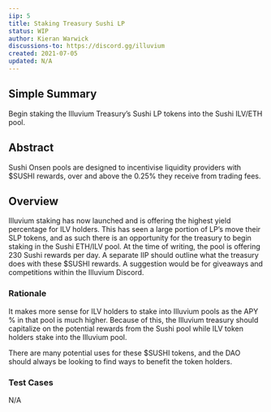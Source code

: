 ```yaml
---
iip: 5
title: Staking Treasury Sushi LP 
status: WIP
author: Kieran Warwick
discussions-to: https://discord.gg/illuvium
created: 2021-07-05
updated: N/A
---
```


## Simple Summary

Begin staking the Illuvium Treasury’s Sushi LP tokens into the Sushi ILV/ETH pool.  

## Abstract 

Sushi Onsen pools are designed to incentivise liquidity providers with $SUSHI rewards, over and above the 0.25% they receive from trading fees. 

## Overview

Illuvium staking has now launched and is offering the highest yield percentage for ILV holders. This has seen a large portion of LP’s move their SLP tokens, and as such there is an opportunity for the treasury to begin staking in the Sushi ETH/ILV pool. At the time of writing, the pool is offering 230 Sushi rewards per day. A separate IIP should outline what the treasury does with these $SUSHI rewards. A suggestion would be for giveaways and competitions within the Illuvium Discord. 


### Rationale

It makes more sense for ILV holders to stake into Illuvium pools as the APY % in that pool is much higher. Because of this, the Illuvium treasury should capitalize on the potential rewards from the Sushi pool while ILV token holders stake into the Illuvium pool.

There are many potential uses for these $SUSHI tokens, and the DAO should always be looking to find ways to benefit the token holders.

### Test Cases

N/A
